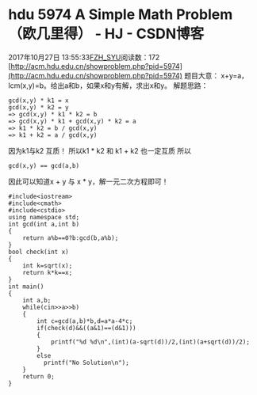 # hdu  5974 A Simple Math Problem（欧几里得） - HJ - CSDN博客
2017年10月27日 13:55:33[FZH_SYU](https://me.csdn.net/feizaoSYUACM)阅读数：172
[http://acm.hdu.edu.cn/showproblem.php?pid=5974](http://acm.hdu.edu.cn/showproblem.php?pid=5974)
题目大意： 
x+y=a，lcm(x,y)=b。给出a和b，如果x和y有解，求出x和y。
解题思路：
```
gcd(x,y) * k1 = x
gcd(x,y) * k2 = y
=> gcd(x,y) * k1 * k2 = b
=> gcd(x,y) * k1 + gcd(x,y) * k2 = a
=> k1 * k2 = b / gcd(x,y)
=> k1 + k2 = a / gcd(x,y)
```
因为k1与k2 互质！ 
所以k1 * k2 和 k1 + k2 也一定互质 
所以 
```
gcd(x,y) == gcd(a,b)
```
因此可以知道x + y 与 x * y，解一元二次方程即可！
```
#include<iostream>
#include<cmath>
#include<cstdio>
using namespace std;
int gcd(int a,int b)
{
    return a%b==0?b:gcd(b,a%b);
}
bool check(int x)
{
    int k=sqrt(x);
    return k*k==x;
} 
int main()
{
    int a,b;
    while(cin>>a>>b)
    {
        int c=gcd(a,b)*b,d=a*a-4*c;
        if(check(d)&&((a&1)==(d&1)))
        {
            printf("%d %d\n",(int)(a-sqrt(d))/2,(int)(a+sqrt(d))/2);
        }
        else
          printf("No Solution\n");
    }
    return 0;
}
```
